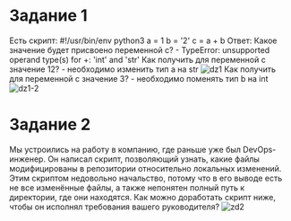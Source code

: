 # Задание 1
Есть скрипт:
#!/usr/bin/env python3
a = 1
b = '2'
c = a + b
Ответ:
Какое значение будет присвоено переменной c? - TypeError: unsupported operand type(s) for +: 'int' and 'str'
Как получить для переменной c значение 12? - необходимо изменить тип a на str
![dz1]()
Как получить для переменной c значение 3? - необходимо поменять тип b на int
![dz1-2]()

# Задание 2
Мы устроились на работу в компанию, где раньше уже был DevOps-инженер. Он написал скрипт, позволяющий узнать, какие файлы модифицированы в репозитории относительно локальных изменений. Этим скриптом недовольно начальство, потому что в его выводе есть не все изменённые файлы, а также непонятен полный путь к директории, где они находятся.
Как можно доработать скрипт ниже, чтобы он исполнял требования вашего руководителя?
![zd2]()

